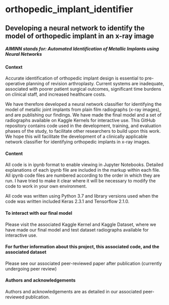 # orthopedic_implant_identifier
## Developing a neural network to identify the model of orthopedic implant in an x-ray image
##### AIMINN stands for: Automated Identification of Metallic Implants using Neural Networks

#### Context

Accurate identification of orthopedic implant design is essential to pre-operative planning of revision arthroplasty. Current systems are inadequate, associated with poorer patient surgical outcomes, significant time burdens on clinical staff, and increased healthcare costs.

We have therefore developed a neural network classifier for identifying the model of metallic joint implants from plain film radiographs (x-ray images), and are publishing our findings. We have made the final model and a set of radiographs available on Kaggle Kernels for interactive use.  This GitHub repository contains code used in the development, training, and evaluation phases of the study, to facilitate other researchers to build upon this work.  We hope this will facilitate the development of a clinically applicable network classifier for identifying orthopedic implants in x-ray images.

#### Content

All code is in ipynb format to enable viewing in Jupyter Notebooks.  Detailed explanations of each ipynb file are included in the markup within each file.  All ipynb code files are numbered according to the order in which they are run.  I have tried to make it clear where it will be necessary to modify the code to work in your own environment.

All code was written using Python 3.7 and library versions used when the code was written included Keras 2.3.1 and Tensorflow 2.1.0.

#### To interact with our final model

Please visit the associated Kaggle Kernel and Kaggle Dataset, where we have made our final model and test dataset radiographs available for interactive use.

#### For further information about this project, this associated code, and the associated dataset

Please see our associated peer-reviewed paper after publication (currently undergoing peer review)

#### Authors and acknowledgements

Authors and acknowledgements are as detailed in our associated peer-reviewed publication.
